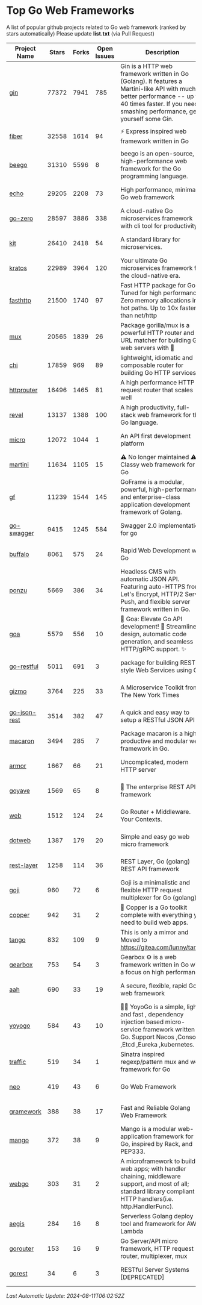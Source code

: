 # Top Go Web Frameworks
A list of popular github projects related to Go web framework (ranked by stars automatically)
Please update **list.txt** (via Pull Request)

| Project Name | Stars | Forks | Open Issues | Description | Last Commit |
| ------------ | ----- | ----- | ----------- | ----------- | ----------- |
| [gin](https://github.com/gin-gonic/gin) | 77372 | 7941 | 785 | Gin is a HTTP web framework written in Go (Golang). It features a Martini-like API with much better performance -- up to 40 times faster. If you need smashing performance, get yourself some Gin. | 2024-07-14 12:34:34 |
| [fiber](https://github.com/gofiber/fiber) | 32558 | 1614 | 94 | ⚡️ Express inspired web framework written in Go | 2024-07-27 05:42:54 |
| [beego](https://github.com/beego/beego) | 31310 | 5596 | 8 | beego is an open-source, high-performance web framework for the Go programming language. | 2024-08-07 04:10:19 |
| [echo](https://github.com/labstack/echo) | 29205 | 2208 | 73 | High performance, minimalist Go web framework | 2024-07-22 04:33:01 |
| [go-zero](https://github.com/zeromicro/go-zero) | 28597 | 3886 | 338 | A cloud-native Go microservices framework with cli tool for productivity. | 2024-08-10 13:15:08 |
| [kit](https://github.com/go-kit/kit) | 26410 | 2418 | 54 | A standard library for microservices. | 2024-03-13 13:42:15 |
| [kratos](https://github.com/go-kratos/kratos) | 22989 | 3964 | 120 | Your ultimate Go microservices framework for the cloud-native era. | 2024-07-25 02:30:16 |
| [fasthttp](https://github.com/valyala/fasthttp) | 21500 | 1740 | 97 | Fast HTTP package for Go. Tuned for high performance. Zero memory allocations in hot paths. Up to 10x faster than net/http | 2024-08-10 09:23:10 |
| [mux](https://github.com/gorilla/mux) | 20565 | 1839 | 26 | Package gorilla/mux is a powerful HTTP router and URL matcher for building Go web servers with 🦍 | 2024-06-19 23:50:04 |
| [chi](https://github.com/go-chi/chi) | 17859 | 969 | 89 | lightweight, idiomatic and composable router for building Go HTTP services | 2024-06-28 14:29:27 |
| [httprouter](https://github.com/julienschmidt/httprouter) | 16496 | 1465 | 81 | A high performance HTTP request router that scales well | 2024-01-30 10:56:56 |
| [revel](https://github.com/revel/revel) | 13137 | 1388 | 100 | A high productivity, full-stack web framework for the Go language. | 2022-04-12 20:53:30 |
| [micro](https://github.com/micro/micro) | 12072 | 1044 | 1 | An API first development platform  | 2024-07-15 10:09:40 |
| [martini](https://github.com/go-martini/martini) | 11634 | 1105 | 15 | ⚠️ No longer maintained ⚠️  Classy web framework for Go | 2017-01-21 21:58:54 |
| [gf](https://github.com/gogf/gf) | 11239 | 1544 | 145 | GoFrame is a modular, powerful, high-performance and enterprise-class application development framework of Golang.  | 2024-07-29 12:32:59 |
| [go-swagger](https://github.com/go-swagger/go-swagger) | 9415 | 1245 | 584 | Swagger 2.0 implementation for go | 2024-05-13 17:21:38 |
| [buffalo](https://github.com/gobuffalo/buffalo) | 8061 | 575 | 24 | Rapid Web Development w/ Go | 2023-01-26 15:34:17 |
| [ponzu](https://github.com/ponzu-cms/ponzu) | 5669 | 386 | 34 | Headless CMS with automatic JSON API. Featuring auto-HTTPS from Let's Encrypt, HTTP/2 Server Push, and flexible server framework written in Go. | 2020-01-02 00:14:32 |
| [goa](https://github.com/goadesign/goa) | 5579 | 556 | 10 | 🌟 Goa: Elevate Go API development! 🚀 Streamlined design, automatic code generation, and seamless HTTP/gRPC support. ✨ | 2024-08-09 18:08:39 |
| [go-restful](https://github.com/emicklei/go-restful) | 5011 | 691 | 3 | package for building REST-style Web Services using Go | 2024-07-04 14:37:35 |
| [gizmo](https://github.com/nytimes/gizmo) | 3764 | 225 | 33 | A Microservice Toolkit from The New York Times | 2021-04-30 15:27:05 |
| [go-json-rest](https://github.com/ant0ine/go-json-rest) | 3514 | 382 | 47 | A quick and easy way to setup a RESTful JSON API | 2017-09-13 04:12:08 |
| [macaron](https://github.com/go-macaron/macaron) | 3494 | 285 | 7 | Package macaron is a high productive and modular web framework in Go. | 2024-07-08 07:40:26 |
| [armor](https://github.com/labstack/armor) | 1667 | 66 | 21 | Uncomplicated, modern HTTP server | 2019-08-03 18:10:09 |
| [goyave](https://github.com/go-goyave/goyave) | 1569 | 65 | 8 | 🍐 The enterprise REST API framework | 2024-07-31 14:28:13 |
| [web](https://github.com/gocraft/web) | 1512 | 124 | 24 | Go Router + Middleware. Your Contexts. | 2019-02-07 15:06:52 |
| [dotweb](https://github.com/devfeel/dotweb) | 1387 | 179 | 20 | Simple and easy go web micro framework | 2023-12-13 02:13:17 |
| [rest-layer](https://github.com/rs/rest-layer) | 1258 | 114 | 36 | REST Layer, Go (golang) REST API framework | 2021-09-30 23:58:01 |
| [goji](https://github.com/goji/goji) | 960 | 72 | 6 | Goji is a minimalistic and flexible HTTP request multiplexer for Go (golang) | 2019-01-26 23:58:29 |
| [copper](https://github.com/gocopper/copper) | 942 | 31 | 2 | 🚀‏‏‎    ‎‏‏‎‏‏‎‎‎‎‎‎Copper is a Go toolkit complete with everything you need to build web apps. | 2024-06-04 14:59:15 |
| [tango](https://github.com/lunny/tango) | 832 | 109 | 9 | This is only a mirror and Moved to https://gitea.com/lunny/tango | 2019-05-17 03:31:10 |
| [gearbox](https://github.com/gogearbox/gearbox) | 753 | 54 | 3 | Gearbox :gear: is a web framework written in Go with a focus on high performance | 2022-09-21 00:20:37 |
| [aah](https://github.com/go-aah/aah) | 690 | 33 | 19 | A secure, flexible, rapid Go web framework | 2020-09-02 02:31:20 |
| [yoyogo](https://github.com/yoyofx/yoyogo) | 584 | 43 | 10 | 🦄🌈 YoyoGo is a simple, light and fast , dependency injection based micro-service framework written in Go. Support Nacos ,Consoul ,Etcd ,Eureka ,kubernetes. | 2024-02-07 09:13:19 |
| [traffic](https://github.com/gravityblast/traffic) | 519 | 34 | 1 | Sinatra inspired regexp/pattern mux and web framework for Go | 2015-11-26 21:31:07 |
| [neo](https://github.com/ivpusic/neo) | 419 | 43 | 6 | Go Web Framework | 2017-08-14 23:54:31 |
| [gramework](https://github.com/gramework/gramework) | 388 | 38 | 17 | Fast and Reliable Golang Web Framework | 2023-10-27 14:01:05 |
| [mango](https://github.com/paulbellamy/mango) | 372 | 38 | 9 | Mango is a modular web-application framework for Go, inspired by Rack, and PEP333. | 2017-10-17 08:18:43 |
| [webgo](https://github.com/bnkamalesh/webgo) | 303 | 31 | 2 | A microframework to build web apps; with handler chaining, middleware support, and most of all; standard library compliant HTTP handlers(i.e. http.HandlerFunc). | 2024-04-21 18:28:25 |
| [aegis](https://github.com/tmaiaroto/aegis) | 284 | 16 | 8 | Serverless Golang deploy tool and framework for AWS Lambda | 2019-07-28 17:59:41 |
| [gorouter](https://github.com/vardius/gorouter) | 153 | 16 | 9 | Go Server/API micro framework, HTTP request router, multiplexer, mux | 2024-01-01 23:03:02 |
| [gorest](https://github.com/tideland/gorest) | 34 | 6 | 3 | RESTful Server Systems [DEPRECATED] | 2017-11-10 13:00:37 |

*Last Automatic Update: 2024-08-11T06:02:52Z*